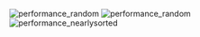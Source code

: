 ![performance_random](https://github.com/user-attachments/assets/9c53cb9d-a2b2-4306-b957-1aa8cd38cd67)
![performance_random](https://github.com/user-attachments/assets/f1235f2d-a567-465d-b646-850a952b4d06)
![performance_nearlysorted](https://github.com/user-attachments/assets/900bf0a5-4be7-42e0-95c1-595ca890ef43)
